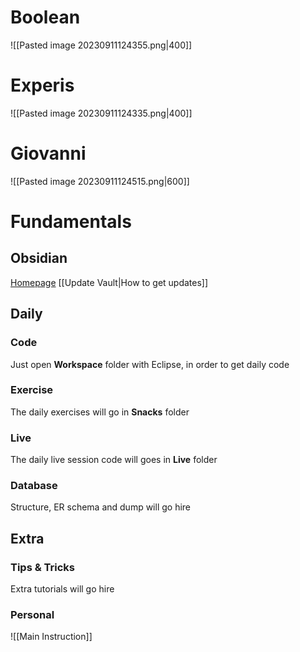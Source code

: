 # Boolean
![[Pasted image 20230911124355.png|400]]

# Experis
![[Pasted image 20230911124335.png|400]]

# Giovanni
![[Pasted image 20230911124515.png|600]]

# Fundamentals
## Obsidian
[Homepage](https://obsidian.md/)
[[Update Vault|How to get updates]]

## Daily
### Code
Just open **Workspace** folder with Eclipse, in order to get daily code

### Exercise
The daily exercises will go in **Snacks** folder

### Live
The daily live session code will goes in **Live** folder

### Database
Structure, ER schema and dump will go hire

## Extra
### Tips & Tricks
Extra tutorials will go hire

### Personal
![[Main Instruction]]

